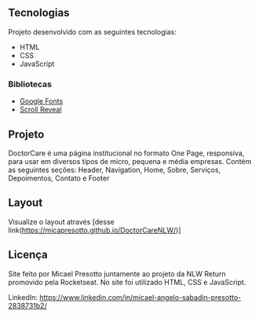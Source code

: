 ## Tecnologias
Projeto desenvolvido com as seguintes tecnologias:
  * HTML
  * CSS
  * JavaScript

### Bibliotecas
  * [Google Fonts](https://fonts.google.com)
  * [Scroll Reveal](https://scrollrevealjs.org)
  

## Projeto
  DoctorCare é uma página institucional no formato One Page, responsiva, para usar em diversos tipos de micro, pequena e média empresas. Contém as seguintes seções: Header, Navigation, Home, Sobre, Serviços, Depoimentos, Contato e Footer
  
## Layout
  Visualize o layout através [desse link(https://micapresotto.github.io/DoctorCareNLW/)]

## Licença

Site feito por Micael Presotto juntamente ao projeto da NLW Return promovido pela Rocketseat. 
No site foi utilizado HTML, CSS e JavaScript.

LinkedIn: https://www.linkedin.com/in/micael-angelo-sabadin-presotto-2838731b2/
